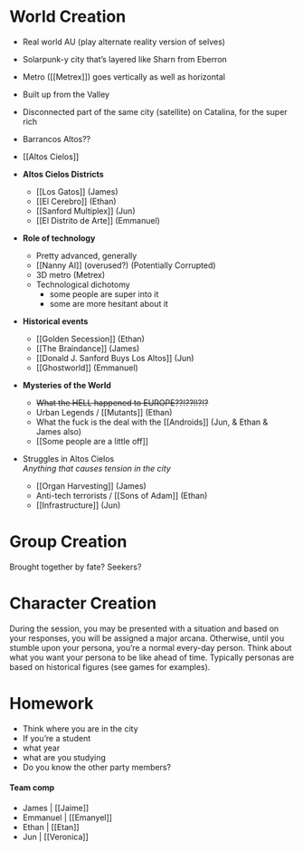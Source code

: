 # World Creation

- Real world AU (play alternate reality version of selves)
- Solarpunk-y city that’s layered like Sharn from Eberron
- Metro ([[Metrex]]) goes vertically as well as horizontal
- Built up from the Valley
- Disconnected part of the same city (satellite) on Catalina, for the super rich
- Barrancos Altos??
- [[Altos Cielos]]
  
- **Altos Cielos Districts**
	- [[Los Gatos]] (James)
	- [[El Cerebro]] (Ethan)
	- [[Sanford Multiplex]] (Jun)
	- [[El Distrito de Arte]] (Emmanuel)

- **Role of technology**
	- Pretty advanced, generally
	- [[Nanny AI]] (overused?) (Potentially Corrupted)
	- 3D metro (Metrex)
	- Technological dichotomy
		- some people are super into it
		- some are more hesitant about it

- **Historical events**
	- [[Golden Secession]] (Ethan)
	- [[The Braindance]] (James)
	- [[Donald J. Sanford Buys Los Altos]] (Jun)
	- [[Ghostworld]] (Emmanuel)

- **Mysteries of the World**
	- ~~What the HELL happened to EUROPE??!??!!?!?~~
	- Urban Legends / [[Mutants]] (Ethan)
	- What the fuck is the deal with the [[Androids]] (Jun, & Ethan & James also)
	- [[Some people are a little off]]

- Struggles in Altos Cielos  
	*Anything that causes tension in the city*
	- [[Organ Harvesting]] (James)
	- Anti-tech terrorists / [[Sons of Adam]] (Ethan)
	- [[Infrastructure]] (Jun)
# Group Creation
Brought together by fate? Seekers?
# Character Creation
During the session, you may be presented with a situation and based on your responses, you will be assigned a major arcana. Otherwise, until you stumble upon your persona, you’re a normal every-day person. Think about what you want your persona to be like ahead of time. Typically personas are based on historical figures (see games for examples).
# Homework
- Think where you are in the city
- If you’re a student
- what year
- what are you studying
- Do you know the other party members?
#### Team comp
- James | [[Jaime]]
- Emmanuel | [[Emanyel]]
- Ethan | [[Etan]]
- Jun | [[Veronica]]
